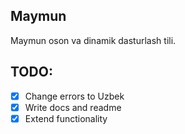 ## Maymun

Maymun oson va dinamik dasturlash tili. 

## TODO:
- [x] Change errors to Uzbek
- [x] Write docs and readme
- [x] Extend functionality
